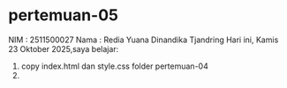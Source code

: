 # pertemuan-05
NIM : 2511500027
Nama : Redia Yuana Dinandika Tjandring
Hari ini, Kamis 23 Oktober 2025,saya belajar:
<ol>
<li>copy index.html dan style.css folder pertemuan-04</li>
<li>